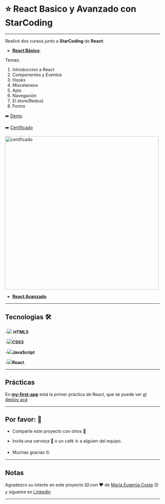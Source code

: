 # :star: React Basico y Avanzado con StarCoding

---

Realicé dos cursos junto a **StarCoding** de **React**:

- [**React Básico**](https://github.com/eugenia1984/React-StarCoding/tree/main/react-basico):

Temas:

1. Introduccion a React
2. Componentes y Eventos
3. Hooks
4. Miscelaneos
5. Apis
6. Navegación
7. El store(Redux)
8. Forms

➡️ [Demo](https://react-basico-start-coding.netlify.app/)

➡️ [Certificado](https://github.com/eugenia1984/React-StarCoding/blob/main/certificado_react_basico.pdf)

<img src="https://user-images.githubusercontent.com/72580574/209708680-7c52dee0-e8bd-4d90-987e-062188dd42f2.png" alt="certificado" width= "500" >


- [**React Avanzado**](https://github.com/eugenia1984/React-StarCoding/tree/main/react-avanzado)

---

## Tecnologías 🛠️

-<img src="https://img.icons8.com/color/30/null/html-5--v1.png"/> **HTML5**

-<img src="https://img.icons8.com/color/30/null/css3.png"/>**CSS3**

-<img src="https://img.icons8.com/color/30/null/javascript--v1.png"/>**JavaScript**

-<img src="https://img.icons8.com/bubbles/30/null/react.png"/>**React**.

---

## Prácticas


En [**my-first-app**](https://github.com/eugenia1984/React-StarCoding/tree/main/my-first-app) está la primer práctica de React, que se puede ver [el deploy acá](https://react-basico-start-coding.netlify.app/)

---

## Por favor: 🎁

- Comparte este proyecto con otros 📢

- Invita una cerveza 🍺 o un café ☕ a alguien del equipo.

- Muchas gracias 🤓.

---

## Notas

Agradezco su interés en este proyecto ⌨️ con ❤️ de [María Eugenia Costa](https://github.com/eugenia1984) 😊 y sígueme en [LinkedIn](http://www.linkedin.com/in/maríaeugeniacosta)

---
